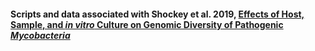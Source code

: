 #### Scripts and data associated with Shockey et al. 2019, [Effects of Host, Sample, and *in vitro* Culture on Genomic Diversity of Pathogenic *Mycobacteria*](https://www.ncbi.nlm.nih.gov/pubmed/31214242)
